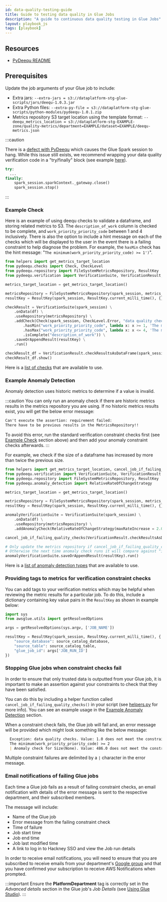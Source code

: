 ```yaml
---
id: data-quality-testing-guide
title: Guide to testing data quality in Glue Jobs
description: "A guide to continuous data quality testing in Glue Jobs"
layout: playbook_js
tags: [playbook]
---
```


## Resources
- [PyDeequ README][pydeequ-readme]

## Prerequisites

Update the job arguments of your Glue job to include:
- Extra jars: `--extra-jars = s3://dataplatform-stg-glue-scripts/jars/deequ-1.0.3.jar` 
- Extra Python files: `--extra-py-file = s3://dataplatform-stg-glue-scripts/python-modules/pydeequ-1.0.1.zip` 
- Metrics repository S3 target location using the template format: 
  `--deequ_metrics_location = s3://dataplatform-stg-EXAMPLE-zone/quality-metrics/department=EXAMPLE/dataset=EXAMPLE/deequ-metrics.json`
  
:::caution

There is a [defect with PyDeequ][defect with PyDeequ] which causes the Glue Spark session to hang.
While this issue still exists, we recommend wrapping your data quality verification code in a "try/finally" block (see example [here][try-finally-example]).

```python
try:
  ...
finally:
    spark_session.sparkContext._gateway.close()
    spark_session.stop()
```
:::

### Example Check

Here is an example of using deequ checks to validate a dataframe, and storing related metrics to S3.
The `description_of_work` column is checked to be complete, and `work_priority_priority_code` between
1 and 4 inclusively. 
There is also the option to include a hint message on each of the checks which will be 
displayed to the user in the event there is a failing constraint to help diagnose the problem.
For example, the `hasMin` check has the hint message: "`The minimum(work_priority_priority_code) >= 1')`". 

```python
from helpers import get_metrics_target_location
from pydeequ.checks import Check, CheckLevel
from pydeequ.repository import FileSystemMetricsRepository, ResultKey
from pydeequ.verification import VerificationSuite, VerificationResult, RelativeRateOfChangeStrategy

metrics_target_location = get_metrics_target_location()

metricsRepository = FileSystemMetricsRepository(spark_session, metrics_target_location)
resultKey = ResultKey(spark_session, ResultKey.current_milli_time(), {})

checkResult = VerificationSuite(spark_session) \
    .onData(df) \
    .useRepository(metricsRepository) \
    .addCheck(Check(spark_session, CheckLevel.Error, "data quality checks") \
        .hasMin("work_priority_priority_code", lambda x: x >= 1, 'The minimum(work_priority_priority_code) >= 1') \
        .hasMax("work_priority_priority_code", lambda x: x <= 4, 'The maximum(work_priority_priority_code) <= 4')  \
        .isComplete("description_of_work")) \
    .saveOrAppendResult(resultKey) \
    .run()
    
checkResult_df = VerificationResult.checkResultsAsDataFrame(spark_session, checkResult)
checkResult_df.show()
```

Here is a [list of checks][pydeequ-checks] that are available to use.

### Example Anomaly Detection

Anomaly detection uses historic metrics to determine if a value is invalid.

:::caution
You can only run an anomaly check if there are historic metrics results in the metrics repository you are using.
If no historic metrics results exist, you will get the below error message:

```markdown
Can't execute the assertion: requirement failed: 
There have to be previous results in the MetricsRepository!!
```

To avoid this error, run the standard verification constraint checks first (see [Example Check](#example-check) section above) and then add your anomaly constraint checks afterwards.
:::

For example, we check if the size of a dataframe has increased by more than twice the previous size.

```python
from helpers import get_metrics_target_location, cancel_job_if_failing_quality_checks
from pydeequ.verification import VerificationSuite, VerificationResult
from pydeequ.repository import FileSystemMetricsRepository, ResultKey
from pydeequ.anomaly_detection import RelativeRateOfChangeStrategy

metrics_target_location = get_metrics_target_location()

metricsRepository = FileSystemMetricsRepository(spark_session, metrics_target_location)
resultKey = ResultKey(spark_session, ResultKey.current_milli_time(), {})

anomalyVerificationSuite = VerificationSuite(spark_session) \
    .onData(df) \
    .useRepository(metricsRepository) \
    .addAnomalyCheck(RelativeRateOfChangeStrategy(maxRateIncrease = 2.0), Size())

cancel_job_if_failing_quality_checks(VerificationResult.checkResultsAsDataFrame(spark_session, anomalyVerificationSuite.run()))

# Only update the metrics repository if cancel_job_if_failing_quality_checks succeeds.
# Otherwise the next time anomaly check runs it will compare against "incorrect" metrics.
anomalyVerificationSuite.saveOrAppendResult(resultKey).run()
```

Here is a [list of anomaly detection types][pydeequ-checks] that are available to use.

### Providing tags to metrics for verification constraint checks

You can add tags to your verification metrics which may be helpful when reviewing the metric
results for a particular job. 
To do this, include a dictionary containing key value pairs in the `ResultKey` as shown in example below:

```python
import sys
from awsglue.utils import getResolvedOptions

args = getResolvedOptions(sys.argv, ['JOB_NAME'])

resultKey = ResultKey(spark_session, ResultKey.current_milli_time(), {
    "source_database": source_catalog_database, 
    "source_table": source_catalog_table,
    "glue_job_id": args['JOB_RUN_ID']
})
```


### Stopping Glue jobs when constraint checks fail

In order to ensure that only trusted data is outputted from your Glue job, it is important
to make an assertion against your constraints to check that they have been satisfied.

You can do this by including a helper function called `cancel_job_if_failing_quality_checks()`
in your script (see [helpers.py][helpers.py] for more info).
You can see an example usage in the [Example Anomaly Detection](#example-anomaly-detection) section.

When a constraint check fails, the Glue job will fail and, an error message will be provided which might look something like
the below message:

```markdown
  Exception: data quality checks. Value: 1.0 does not meet the constraint requirement!
  The minimum(work_priority_priority_code) >= 2
  | Anomaly check for Size(None). Value: 486.0 does not meet the constraint requirement!
```

Multiple constraint failures are delimited by a `|` character in the error message.

### Email notifications of failing Glue jobs

Each time a Glue job fails as a result of failing constraint checks, an email notification with details of the error message is sent to the respective department, and their subscribed members.

The message will include:
- Name of the Glue job
- Error message from the failing constraint check
- Time of failure
- Job start time
- Job end time
- Job last modified time
- A link to log in to Hackney SSO and view the Job run details

In order to receive email notifications, you will need to ensure that you are subscribed to receive emails from your department's [Google group][google-groups] and that you have confirmed your subscription to receive AWS Notifications when prompted.


:::important
Ensure the **PlatformDepartment** tag is correctly set in the _Advanced details_ section in the Glue job's _Job Details_ (see [Using Glue Studio][using-glue-studio]). 
:::


[pydeequ-readme]: https://github.com/awslabs/python-deequ
[pydeequ-checks]: https://pydeequ.readthedocs.io/en/latest/pydeequ.html#module-pydeequ.checks
[pydeequ-anomaly-detection]: https://pydeequ.readthedocs.io/en/latest/pydeequ.html#module-pydeequ.anomaly_detection
[helpers.py]: https://github.com/LBHackney-IT/Data-Platform/blob/main/scripts/helpers.py
[defect with PyDeequ]: https://github.com/awslabs/python-deequ/issues/7
[try-finally-example]: https://github.com/LBHackney-IT/Data-Platform/blob/6468778d865c6203d1d11df78805720da9cd22b5/scripts/elec_mech_fire_tv_aerials_cleaning.py#L79-L105
[using-glue-studio]: ./using-glue-studio 
[google-groups]: https://groups.google.com/my-groups
